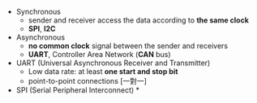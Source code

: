 * Synchronous
	* sender and receiver access the data according to **the same clock**
	* **SPI**, **I2C**
* Asynchronous
	* **no common clock** signal between the sender and receivers
	* **UART**, Controller Area Network (**CAN** bus)
* UART (Universal Asynchronous Receiver and Transmitter)
	* Low data rate: at least **one start and stop bit**
	* point-to-point connections [一對一]
* SPI (Serial Peripheral Interconnect)
	* 